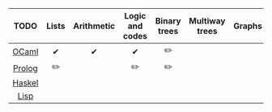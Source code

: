 | TODO | Lists | Arithmetic | Logic and codes | Binary trees | Multiway trees | Graphs | Miscellaneous | 
|:----:|:-----:|:----------:|:---------------:|:------------:|:--------------:|:------:|:-------------:| 
| [OCaml](https://ocaml.org/problems)                                                                          |✔|✔|✔|✏️| | | | 
| [Prolog](https://sites.google.com/site/prologsite/prolog-problems)                                           |✏️| |✏️|✏️| | | |  
| [Haskel](https://wiki.haskell.org/H-99:_Ninety-Nine_Haskell_Problems)                                        | | | | | | | | 
| [Lisp](https://www.ic.unicamp.br/~meidanis/courses/mc336/problemas-lisp/L-99_Ninety-Nine_Lisp_Problems.html) | | | | | | | | 


